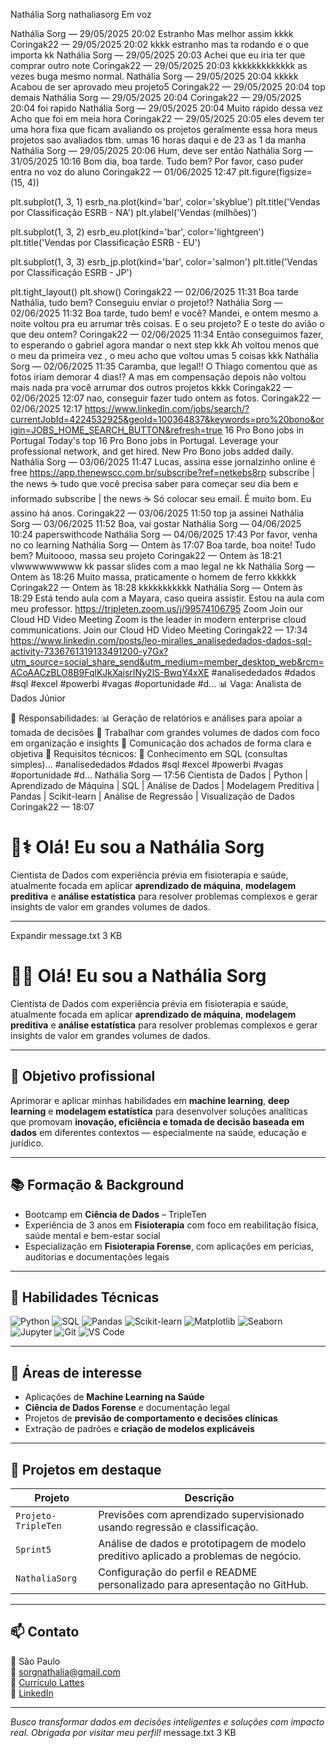 Nathália Sorg
nathaliasorg
Em voz

Nathália Sorg — 29/05/2025 20:02
Estranho
Mas melhor assim
kkkk
Coringak22 — 29/05/2025 20:02
kkkk estranho mas ta rodando
e o que importa kk
Nathália Sorg — 29/05/2025 20:03
Achei que eu iria ter que comprar outro note 
Coringak22 — 29/05/2025 20:03
kkkkkkkkkkkkk
as vezes buga mesmo
normal.
Nathália Sorg — 29/05/2025 20:04
kkkkk
Acabou de ser aprovado meu projeto5
Coringak22 — 29/05/2025 20:04
top demais
Nathália Sorg — 29/05/2025 20:04
Coringak22 — 29/05/2025 20:04
foi rapido
Nathália Sorg — 29/05/2025 20:04
Muito rápido dessa vez
Acho que foi em meia hora
Coringak22 — 29/05/2025 20:05
eles devem ter uma hora fixa que ficam avaliando os projetos
geralmente essa hora meus projetos sao avaliados tbm. umas 16 horas daqui e de 23 as 1 da manha
Nathália Sorg — 29/05/2025 20:06
Hum, deve ser então
Nathália Sorg — 31/05/2025 10:16
Bom dia, boa tarde. Tudo bem? Por favor, caso puder entra no voz do aluno
Coringak22 — 01/06/2025 12:47
plt.figure(figsize=(15, 4))

plt.subplot(1, 3, 1)
esrb_na.plot(kind='bar', color='skyblue')
plt.title('Vendas por Classificação ESRB - NA')
plt.ylabel('Vendas (milhões)')

plt.subplot(1, 3, 2)
esrb_eu.plot(kind='bar', color='lightgreen')
plt.title('Vendas por Classificação ESRB - EU')

plt.subplot(1, 3, 3)
esrb_jp.plot(kind='bar', color='salmon')
plt.title('Vendas por Classificação ESRB - JP')

plt.tight_layout()
plt.show()
Coringak22 — 02/06/2025 11:31
Boa tarde Nathália, tudo bem? Conseguiu enviar o projeto!?
Nathália Sorg — 02/06/2025 11:32
Boa tarde, tudo bem! e você? Mandei, e ontem mesmo a noite voltou pra eu arrumar três coisas.
E o seu projeto? E o teste do avião o que deu ontem?
Coringak22 — 02/06/2025 11:34
Então conseguimos fazer, to esperando o gabriel agora mandar o next step kkk
Ah voltou menos que o meu da primeira vez , o meu acho que voltou umas 5 coisas kkk
Nathália Sorg — 02/06/2025 11:35
Caramba, que legal!! O Thiago comentou que as fotos iriam demorar 4 dias!?
A mas em compensação depois não voltou mais nada pra você arrumar dos outros projetos
kkkk
Coringak22 — 02/06/2025 12:07
nao, conseguir fazer tudo ontem as fotos.
Coringak22 — 02/06/2025 12:17
https://www.linkedin.com/jobs/search/?currentJobId=4224532925&geoId=100364837&keywords=pro%20bono&origin=JOBS_HOME_SEARCH_BUTTON&refresh=true
16 Pro Bono jobs in Portugal
Today&#39;s top 16 Pro Bono jobs in Portugal. Leverage your professional network, and get hired. New Pro Bono jobs added daily.
Nathália Sorg — 03/06/2025 11:47
Lucas, assina esse jornalzinho online é free
https://app.thenewscc.com.br/subscribe?ref=netkebs8rp
subscribe | the news ☕️
tudo que você precisa saber para começar seu dia bem e informado
subscribe | the news ☕️
Só colocar seu email. É muito bom. Eu assino há anos.
Coringak22 — 03/06/2025 11:50
top
ja assinei
Nathália Sorg — 03/06/2025 11:52
Boa, vai gostar
Nathália Sorg — 04/06/2025 10:24
paperswithcode 
Nathália Sorg — 04/06/2025 17:43
Por favor, venha no co learning
Nathália Sorg — Ontem às 17:07
Boa tarde, boa noite! Tudo bem? Muitoooo, massa seu projeto
Coringak22 — Ontem às 18:21
vlwwwwwwwww
kk passar slides com a mao
legal ne
kk
Nathália Sorg — Ontem às 18:26
Muito massa, praticamente o homem de ferro
kkkkkk
Coringak22 — Ontem às 18:28
kkkkkkkkkkk
Nathália Sorg — Ontem às 18:29
Está tendo aula com a Mayara, caso queira assistir. Estou na aula com meu professor.
https://tripleten.zoom.us/j/99574106795
Zoom
Join our Cloud HD Video Meeting
Zoom is the leader in modern enterprise cloud communications.
Join our Cloud HD Video Meeting
Coringak22 — 17:34
https://www.linkedin.com/posts/leo-miralles_analisededados-dados-sql-activity-7336761319133491200-y7Gx?utm_source=social_share_send&utm_medium=member_desktop_web&rcm=ACoAACzBLO8B9FqlKJkXaisrINy2lS-BwqY4xXE
#analisededados #dados #sql #excel #powerbi #vagas #oportunidade #d...
📊 Vaga: Analista de Dados Júnior

📌 Responsabilidades:
📊 Geração de relatórios e análises para apoiar a tomada de decisões
🧩 Trabalhar com grandes volumes de dados com foco em organização e insights
📢 Comunicação dos achados de forma clara e objetiva
🧠 Requisitos técnicos:
🧮 Conhecimento em SQL (consultas simples)...
#analisededados #dados #sql #excel #powerbi #vagas #oportunidade #d...
Nathália Sorg — 17:56
Cientista de Dados | Python | Aprendizado de Máquina | SQL | Análise de Dados | Modelagem Preditiva | Pandas | Scikit-learn | Análise de Regressão | Visualização de Dados
Coringak22 — 18:07
# 👩⚕️ Olá! Eu sou a Nathália Sorg

Cientista de Dados com experiência prévia em fisioterapia e saúde, atualmente focada em aplicar **aprendizado de máquina**, **modelagem preditiva** e **análise estatística** para resolver problemas complexos e gerar insights de valor em grandes volumes de dados.

---
Expandir
message.txt
3 KB
﻿
# 👩‍⚕️ Olá! Eu sou a Nathália Sorg

Cientista de Dados com experiência prévia em fisioterapia e saúde, atualmente focada em aplicar **aprendizado de máquina**, **modelagem preditiva** e **análise estatística** para resolver problemas complexos e gerar insights de valor em grandes volumes de dados.

---

## 🎯 Objetivo profissional

Aprimorar e aplicar minhas habilidades em **machine learning**, **deep learning** e **modelagem estatística** para desenvolver soluções analíticas que promovam **inovação, eficiência e tomada de decisão baseada em dados** em diferentes contextos — especialmente na saúde, educação e jurídico.

---

## 📚 Formação & Background

- Bootcamp em **Ciência de Dados** – TripleTen  
- Experiência de 3 anos em **Fisioterapia** com foco em reabilitação física, saúde mental e bem-estar social  
- Especialização em **Fisioterapia Forense**, com aplicações em perícias, auditorias e documentações legais

---

## 🧠 Habilidades Técnicas

![Python](https://img.shields.io/badge/Python-3776AB?style=for-the-badge&logo=python&logoColor=white)
![SQL](https://img.shields.io/badge/SQL-4479A1?style=for-the-badge&logo=postgresql&logoColor=white)
![Pandas](https://img.shields.io/badge/Pandas-150458?style=for-the-badge&logo=pandas&logoColor=white)
![Scikit-learn](https://img.shields.io/badge/Scikit--learn-F7931E?style=for-the-badge&logo=scikit-learn&logoColor=white)
![Matplotlib](https://img.shields.io/badge/Matplotlib-11557C?style=for-the-badge&logo=matplotlib&logoColor=white)
![Seaborn](https://img.shields.io/badge/Seaborn-2D3F70?style=for-the-badge)
![Jupyter](https://img.shields.io/badge/Jupyter-F37626?style=for-the-badge&logo=jupyter&logoColor=white)
![Git](https://img.shields.io/badge/Git-F05032?style=for-the-badge&logo=git&logoColor=white)
![VS Code](https://img.shields.io/badge/VSCode-007ACC?style=for-the-badge&logo=visual-studio-code&logoColor=white)

---

## 💼 Áreas de interesse

- Aplicações de **Machine Learning na Saúde**
- **Ciência de Dados Forense** e documentação legal
- Projetos de **previsão de comportamento e decisões clínicas**
- Extração de padrões e **criação de modelos explicáveis**

---

## 📌 Projetos em destaque

| Projeto | Descrição |
|--------|-----------|
| `Projeto-TripleTen` | Previsões com aprendizado supervisionado usando regressão e classificação. |
| `Sprint5` | Análise de dados e prototipagem de modelo preditivo aplicado a problemas de negócio. |
| `NathaliaSorg` | Configuração do perfil e README personalizado para apresentação no GitHub. |

---

## 📫 Contato

📍 São Paulo  
📧 sorgnathalia@gmail.com  
📜 [Currículo Lattes](http://lattes.cnpq.br/6308065195174548)  
🔗 [LinkedIn](https://linkedin.com/in/nath%C3%A1lia-sorg-01070b320)

---

*Busco transformar dados em decisões inteligentes e soluções com impacto real. Obrigada por visitar meu perfil!*
message.txt
3 KB
